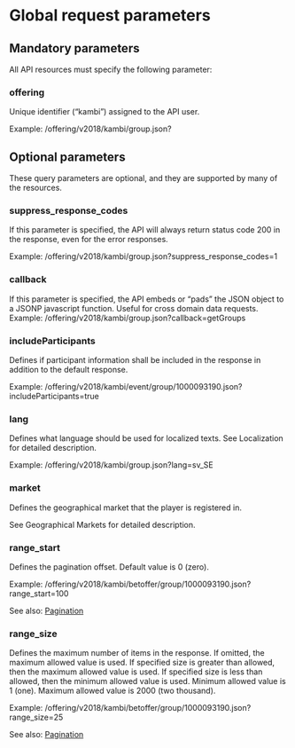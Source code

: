 # Global request parameters
## Mandatory parameters
All API resources must specify the following parameter:

### offering
Unique identifier (“kambi”) assigned to the API user.

Example: /offering/v2018/kambi/group.json?

## Optional parameters
These query parameters are optional, and they are supported by many of the resources.

### suppress_response_codes
If this parameter is specified, the API will always return status code 200 in the response, even for the error responses.

Example: /offering/v2018/kambi/group.json?suppress_response_codes=1

### callback
If this parameter is specified, the API embeds or “pads” the JSON object to a JSONP javascript function. Useful for cross domain data requests. Example: /offering/v2018/kambi/group.json?callback=getGroups

### includeParticipants
Defines if participant information shall be included in the response in addition to the default response.

Example: /offering/v2018/kambi/event/group/1000093190.json?includeParticipants=true

### lang
Defines what language should be used for localized texts. See Localization for detailed description.

Example: /offering/v2018/kambi/group.json?lang=sv_SE

### market
Defines the geographical market that the player is registered in.

See Geographical Markets for detailed description.

### range_start
Defines the pagination offset. Default value is 0 (zero).

Example: /offering/v2018/kambi/betoffer/group/1000093190.json?range_start=100

See also: [Pagination](#/docs/restapi/pagination)

### range_size
Defines the maximum number of items in the response. If omitted, the maximum allowed value is used. If specified size is greater than allowed, then the maximum allowed value is used. If specified size is less than allowed, then the minimum allowed value is used. Minimum allowed value is 1 (one). Maximum allowed value is 2000 (two thousand).

Example: /offering/v2018/kambi/betoffer/group/1000093190.json?range_size=25

See also: [Pagination](#/docs/restapi/pagination)